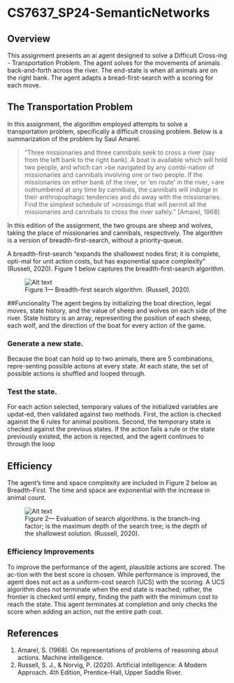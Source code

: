 # CS7637_SP24-SemanticNetworks

## Overview
This assignment presents an ai agent designed to solve a Difficult Cross-ing - Transportation Problem.  The agent solves for the movements of animals back-and-forth across the river. The end-state is when all animals are on the right bank. The agent adapts a bread-first-search with a scoring for each move.

## The Transportation Problem
In this assignment, the algorithm employed attempts to solve a transportation problem, specifically a difficult crossing problem. Below is a summarization of the problem by Saul Amarel.
>“Three missionaries and three cannibals seek to cross a river (say from the left bank to the right bank). A boat is available which will hold two people, and which can >be navigated by any combi-nation of missionaries and cannibals involving one or two people. If the missionaries on either bank of the river, or 'en route' in the river, >are outnumbered at any time by cannibals, the cannibals will indulge in their anthropophagic tendencies and do away with the missionaries. Find the simplest schedule of >crossings that will permit all the missionaries and cannibals to cross the river safely.” [Amarel, 1968]

In this edition of the assignment, the two groups are sheep and wolves, taking the place of missionaries and cannibals, respectively. The algorithm is a version of breadth-first-search, without a priority-queue. 

A breadth-first-search “expands the shallowest nodes first; it is complete, opti-mal for unit action costs, but has exponential space complexity” (Russell, 2020). Figure 1 below captures the breadth-first-search algorithm.

<figure>
  <img src="https://github.gatech.edu/storage/user/36047/files/3cbb0588-3ae4-4ca3-b061-15da84ce427b" alt="Alt text">
  <figcaption>Figure 1—	Breadth-first search algorithm. (Russell, 2020).</figcaption>
</figure>

##Funcionality
The agent begins by initializing the boat direction, legal moves, state history, and the value of sheep and wolves on each side of the river. State history is an array, representing the position of each sheep, each wolf, and the direction of the boat for every action of the game.

### Generate a new state.
Because the boat can hold up to two animals, there are 5 combinations, repre-senting possible actions at every state. At each state, the set of possible actions is shuffled and looped through.

### Test the state.
For each action selected, temporary values of the initialized variables are updat-ed, then validated against two methods.
First, the action is checked against the 6 rules for animal positions. Second, the temporary state is checked against the previous states. If the action fails a rule or the state previously existed, the action is rejected, and the agent continues to through the loop

## Efficiency
The agent’s time and space complexity are included in Figure 2 below as Breadth-First. The time and space are exponential with the increase in animal count.

<figure>
  <img src="https://github.gatech.edu/storage/user/36047/files/16dd686c-3888-4e93-b694-3d5ffdeb1345" alt="Alt text">
  <figcaption>Figure 2—	Evaluation of search algorithms. is the branch-ing factor; is the maximum depth of the search tree; is the depth of the shallowest solution. (Russell, 2020).</figcaption>
</figure>

### Efficiency Improvements
To improve the performance of the agent, plausible actions are scored. The ac-tion with the best score is chosen. While performance is improved, the agent does not act as a uniform-cost search (UCS) with the scoring. A UCS algorithm does not terminate when the end state is reached; rather, the frontier is checked until empty, finding the path with the minimum cost to reach the state. This agent terminates at completion and only checks the score when adding an action, not the entire path cost.


## References
1. Amarel, S. (1968). On representations of problems of reasoning about actions. Machine intelligence.
2. Russell, S. J., & Norvig, P. (2020). Artificial intelligence: A Modern Approach. 4th Edition, Prentice-Hall, Upper Saddle River.

